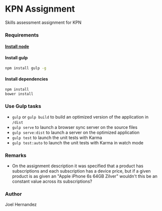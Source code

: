 # KPN Assignment

Skills assessment assignment for KPN

### Requirements

#### [Install node](https://nodejs.org/en/download/)

#### Install gulp
``` sh
npm install gulp -g
```

#### Install dependencies
``` sh
npm install
bower install
```

### Use Gulp tasks

* `gulp` or `gulp build` to build an optimized version of the application in `/dist`
* `gulp serve` to launch a browser sync server on the source files
* `gulp serve:dist` to launch a server on the optimized application
* `gulp test` to launch the unit tests with Karma
* `gulp test:auto` to launch the unit tests with Karma in watch mode

### Remarks

 - On the assignment description it was specified that a product has
   subscriptions and each subscription has a device price, but if a
   given product is as given an "Apple iPhone 6s 64GB Zilver" wouldn't
   this be an constant value across its subscriptions?

### Author
Joel Hernandez

